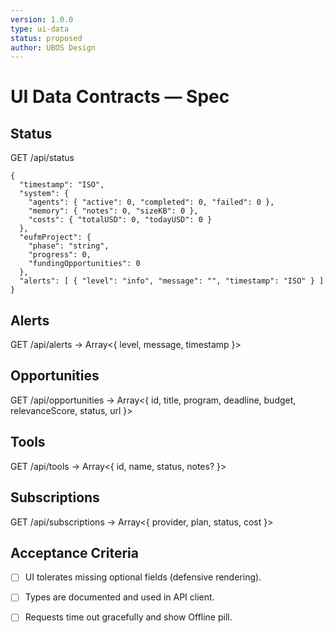 ```yaml
---
version: 1.0.0
type: ui-data
status: proposed
author: UBOS Design
---
```


# UI Data Contracts — Spec

## Status
GET /api/status
```
{
  "timestamp": "ISO",
  "system": {
    "agents": { "active": 0, "completed": 0, "failed": 0 },
    "memory": { "notes": 0, "sizeKB": 0 },
    "costs": { "totalUSD": 0, "todayUSD": 0 }
  },
  "eufmProject": {
    "phase": "string",
    "progress": 0,
    "fundingOpportunities": 0
  },
  "alerts": [ { "level": "info", "message": "", "timestamp": "ISO" } ]
}
```

## Alerts
GET /api/alerts → Array<{ level, message, timestamp }>

## Opportunities
GET /api/opportunities → Array<{ id, title, program, deadline, budget, relevanceScore, status, url }>

## Tools
GET /api/tools → Array<{ id, name, status, notes? }>

## Subscriptions
GET /api/subscriptions → Array<{ provider, plan, status, cost }>

## Acceptance Criteria
- [ ] UI tolerates missing optional fields (defensive rendering).
- [ ] Types are documented and used in API client.
- [ ] Requests time out gracefully and show Offline pill.

